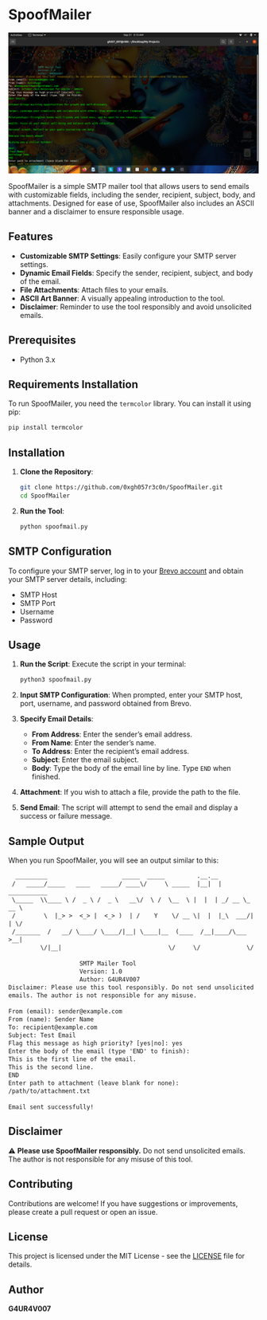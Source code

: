# SpoofMailer

![Logo](logo.png)

SpoofMailer is a simple SMTP mailer tool that allows users to send emails with customizable fields, including the sender, recipient, subject, body, and attachments. Designed for ease of use, SpoofMailer also includes an ASCII banner and a disclaimer to ensure responsible usage.

## Features

- **Customizable SMTP Settings**: Easily configure your SMTP server settings.
- **Dynamic Email Fields**: Specify the sender, recipient, subject, and body of the email.
- **File Attachments**: Attach files to your emails.
- **ASCII Art Banner**: A visually appealing introduction to the tool.
- **Disclaimer**: Reminder to use the tool responsibly and avoid unsolicited emails.

## Prerequisites

- Python 3.x

## Requirements Installation

To run SpoofMailer, you need the `termcolor` library. You can install it using pip:

```bash
pip install termcolor
```

## Installation

1. **Clone the Repository**:
   ```bash
   git clone https://github.com/0xgh057r3c0n/SpoofMailer.git
   cd SpoofMailer
   ```

2. **Run the Tool**:
   ```bash
   python spoofmail.py
   ```

## SMTP Configuration

To configure your SMTP server, log in to your [Brevo account](https://www.brevo.com/) and obtain your SMTP server details, including:

- SMTP Host
- SMTP Port
- Username
- Password

## Usage

1. **Run the Script**:
   Execute the script in your terminal:
   ```bash
   python3 spoofmail.py
   ```

2. **Input SMTP Configuration**:
   When prompted, enter your SMTP host, port, username, and password obtained from Brevo.

3. **Specify Email Details**:
   - **From Address**: Enter the sender’s email address.
   - **From Name**: Enter the sender’s name.
   - **To Address**: Enter the recipient’s email address.
   - **Subject**: Enter the email subject.
   - **Body**: Type the body of the email line by line. Type `END` when finished.

4. **Attachment**: If you wish to attach a file, provide the path to the file.

5. **Send Email**: The script will attempt to send the email and display a success or failure message.

## Sample Output

When you run SpoofMailer, you will see an output similar to this:

```
  _________                     _____  _____         .__.__                
 /   _____/_____   ____   _____/ ____\/     \ _____  |__|  |   ___________ 
 \_____  \\____ \ /  _ \ /  _ \   __\/  \ /  \__  \ |  |  | _/ __ \_  __ \
 /        \  |_> >  <_> |  <_> )  | /    Y    \/ __ \|  |  |_\  ___/|  | \/
 /_______  /   __/ \____/ \____/|__| \____|__  (____  /__|____/\___  >__|   
         \/|__|                              \/     \/             \/       

                    SMTP Mailer Tool
                    Version: 1.0
                    Author: G4UR4V007
Disclaimer: Please use this tool responsibly. Do not send unsolicited emails. The author is not responsible for any misuse.

From (email): sender@example.com
From (name): Sender Name
To: recipient@example.com
Subject: Test Email
Flag this message as high priority? [yes|no]: yes
Enter the body of the email (type 'END' to finish):
This is the first line of the email.
This is the second line.
END
Enter path to attachment (leave blank for none): /path/to/attachment.txt

Email sent successfully!
```

## Disclaimer

⚠️ **Please use SpoofMailer responsibly.** Do not send unsolicited emails. The author is not responsible for any misuse of this tool.

## Contributing

Contributions are welcome! If you have suggestions or improvements, please create a pull request or open an issue.

## License

This project is licensed under the MIT License - see the [LICENSE](LICENSE) file for details.

## Author

**G4UR4V007**
